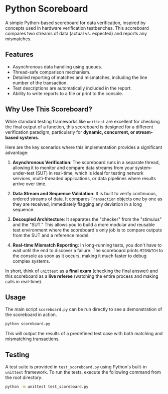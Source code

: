 # Python Scoreboard

A simple Python-based scoreboard for data verification, inspired by concepts used in hardware verification testbenches. This scoreboard compares two streams of data (actual vs. expected) and reports any mismatches.

## Features

- Asynchronous data handling using queues.
- Thread-safe comparison mechanism.
- Detailed reporting of matches and mismatches, including the line number of the transaction.
- Test descriptions are automatically included in the report.
- Ability to write reports to a file or print to the console.

## Why Use This Scoreboard?

While standard testing frameworks like `unittest` are excellent for checking the final output of a function, this scoreboard is designed for a different verification paradigm, particularly for **dynamic, concurrent, or stream-based systems**.

Here are the key scenarios where this implementation provides a significant advantage:

1.  **Asynchronous Verification**: The scoreboard runs in a separate thread, allowing it to monitor and compare data streams from your system-under-test (SUT) in real-time, which is ideal for testing network services, multi-threaded applications, or data pipelines where results arrive over time.

2.  **Data Stream and Sequence Validation**: It is built to verify continuous, ordered streams of data. It compares `Transaction` objects one by one as they are received, immediately flagging any deviation in a long sequence.

3.  **Decoupled Architecture**: It separates the "checker" from the "stimulus" and the "SUT." This allows you to build a more modular and reusable test environment where the scoreboard's only job is to compare outputs from the SUT and a reference model.

4.  **Real-time Mismatch Reporting**: In long-running tests, you don't have to wait until the end to discover a failure. The scoreboard prints `MISMATCH` to the console as soon as it occurs, making it much faster to debug complex systems.

In short, think of `unittest` as a **final exam** (checking the final answer) and this scoreboard as a **live referee** (watching the entire process and making calls in real-time).

## Usage

The main script `scoreboard.py` can be run directly to see a demonstration of the scoreboard in action.

```bash
python scoreboard.py
```

This will output the results of a predefined test case with both matching and mismatching transactions.

## Testing

A test suite is provided in `test_scoreboard.py` using Python's built-in `unittest` framework. To run the tests, execute the following command from the root directory:

```bash
python -m unittest test_scoreboard.py
```
